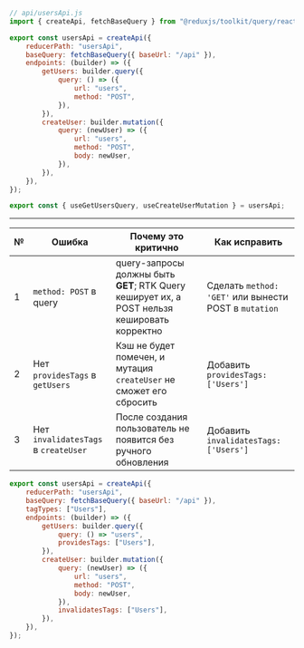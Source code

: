 
```js
// api/usersApi.js
import { createApi, fetchBaseQuery } from "@reduxjs/toolkit/query/react";

export const usersApi = createApi({
    reducerPath: "usersApi",
    baseQuery: fetchBaseQuery({ baseUrl: "/api" }),
    endpoints: (builder) => ({
        getUsers: builder.query({
            query: () => ({
                url: "users",
                method: "POST",
            }),
        }),
        createUser: builder.mutation({
            query: (newUser) => ({
                url: "users",
                method: "POST",
                body: newUser,
            }),
        }),
    }),
});

export const { useGetUsersQuery, useCreateUserMutation } = usersApi;
```

---

| №   | Ошибка                               | Почему это критично                                                                          | Как исправить                                         |
| --- | ------------------------------------ | -------------------------------------------------------------------------------------------- | ----------------------------------------------------- |
| 1   | `method: POST` в query               | query-запросы должны быть **GET**; RTK Query кеширует их, а POST нельзя кешировать корректно | Сделать `method: 'GET'` или вынести POST в `mutation` |
| 2   | Нет `providesTags` в `getUsers`      | Кэш не будет помечен, и мутация `createUser` не сможет его сбросить                          | Добавить `providesTags: ['Users']`                    |
| 3   | Нет `invalidatesTags` в `createUser` | После создания пользователь не появится без ручного обновления                               | Добавить `invalidatesTags: ['Users']`                 |

```js
export const usersApi = createApi({
    reducerPath: "usersApi",
    baseQuery: fetchBaseQuery({ baseUrl: "/api" }),
    tagTypes: ["Users"],
    endpoints: (builder) => ({
        getUsers: builder.query({
            query: () => "users",
            providesTags: ["Users"],
        }),
        createUser: builder.mutation({
            query: (newUser) => ({
                url: "users",
                method: "POST",
                body: newUser,
            }),
            invalidatesTags: ["Users"],
        }),
    }),
});
```
